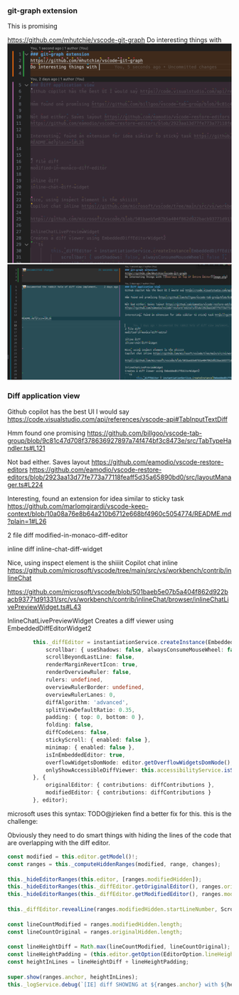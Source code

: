 ### git-graph extension
This is promising

https://github.com/mhutchie/vscode-git-graph
Do interesting things with ![Overlays on top of entire editor](image.png)
![Pushing text to the side and showing big inline elements](image-1.png)

### Diff application view
Github copilot has the best UI I would say https://code.visualstudio.com/api/references/vscode-api#TabInputTextDiff

Hmm found one promising https://github.com/billgoo/vscode-tab-group/blob/9c81c47d708f378636927897a74f474bf3c8473e/src/TabTypeHandler.ts#L121

Not bad either. Saves layout https://github.com/eamodio/vscode-restore-editors
https://github.com/eamodio/vscode-restore-editors/blob/2923aa13d77fe773a77118feaff5d35a65890bd0/src/layoutManager.ts#L224

Interesting, found an extension for idea similar to sticky task https://github.com/marlomgirardi/vscode-keep-context/blob/10a08a76e8b64a210b6712e668bf4960c5054774/README.md?plain=1#L26


2 file diff
modified-in-monaco-diff-editor

inline diff
inline-chat-diff-widget

Nice, using inspect element is the shiiiit
Copilot chat inline https://github.com/microsoft/vscode/tree/main/src/vs/workbench/contrib/inlineChat

https://github.com/microsoft/vscode/blob/501baeb5e07b5a404f862d922bacb93771d91331/src/vs/workbench/contrib/inlineChat/browser/inlineChatLivePreviewWidget.ts#L43

InlineChatLivePreviewWidget
Creates a diff viewer using EmbeddedDiffEditorWidget2
```ts
		this._diffEditor = instantiationService.createInstance(EmbeddedDiffEditorWidget2, this._elements.domNode, {
			scrollbar: { useShadows: false, alwaysConsumeMouseWheel: false },
			scrollBeyondLastLine: false,
			renderMarginRevertIcon: true,
			renderOverviewRuler: false,
			rulers: undefined,
			overviewRulerBorder: undefined,
			overviewRulerLanes: 0,
			diffAlgorithm: 'advanced',
			splitViewDefaultRatio: 0.35,
			padding: { top: 0, bottom: 0 },
			folding: false,
			diffCodeLens: false,
			stickyScroll: { enabled: false },
			minimap: { enabled: false },
			isInEmbeddedEditor: true,
			overflowWidgetsDomNode: editor.getOverflowWidgetsDomNode(),
			onlyShowAccessibleDiffViewer: this.accessibilityService.isScreenReaderOptimized(),
		}, {
			originalEditor: { contributions: diffContributions },
			modifiedEditor: { contributions: diffContributions }
		}, editor);
```

microsoft uses this syntax: TODO@jrieken find a better fix for this. this is the challenge:

Obviously they need to do smart things with hiding the lines of the code that are overlapping with the diff editor.
```ts
const modified = this.editor.getModel()!;
const ranges = this._computeHiddenRanges(modified, range, changes);

this._hideEditorRanges(this.editor, [ranges.modifiedHidden]);
this._hideEditorRanges(this._diffEditor.getOriginalEditor(), ranges.originalDiffHidden);
this._hideEditorRanges(this._diffEditor.getModifiedEditor(), ranges.modifiedDiffHidden);

this._diffEditor.revealLine(ranges.modifiedHidden.startLineNumber, ScrollType.Immediate);

const lineCountModified = ranges.modifiedHidden.length;
const lineCountOriginal = ranges.originalHidden.length;

const lineHeightDiff = Math.max(lineCountModified, lineCountOriginal);
const lineHeightPadding = (this.editor.getOption(EditorOption.lineHeight) / 12) /* padding-top/bottom*/;
const heightInLines = lineHeightDiff + lineHeightPadding;

super.show(ranges.anchor, heightInLines);
this._logService.debug(`[IE] diff SHOWING at ${ranges.anchor} with ${heightInLines} lines height`);
```
